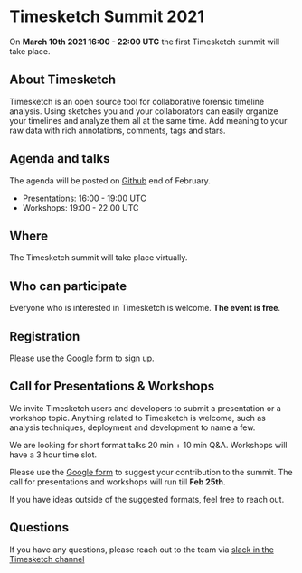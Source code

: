 # Timesketch Summit 2021

On **March 10th 2021 16:00 - 22:00 UTC** the first Timesketch summit will
take place.

## About Timesketch

Timesketch is an open source tool for collaborative forensic timeline analysis.
Using sketches you and your collaborators can easily organize your timelines and
analyze them all at the same time. Add meaning to your raw data with rich
annotations, comments, tags and stars.

## Agenda and talks

The agenda will be posted on
[Github](https://github.com/google/timesketch/tree/master/docs/events/2021_timesketch_summit.md)
end of February.

- Presentations: 16:00 - 19:00 UTC
- Workshops: 19:00 - 22:00 UTC

## Where

The Timesketch summit will take place virtually.

## Who can participate

Everyone who is interested in Timesketch is welcome. **The event is free**.

## Registration

Please use the [Google form](https://forms.gle/1D23n4SkoCPay1eDA) to sign up.

## Call for Presentations & Workshops

We invite Timesketch users and developers to submit a presentation or a workshop
topic. Anything related to Timesketch is welcome, such as analysis techniques,
deployment and development to name a few.

We are looking for short format talks 20 min + 10 min Q&A. Workshops will have
a 3 hour time slot.

Please use the [Google form](https://forms.gle/1D23n4SkoCPay1eDA) to suggest
your contribution to the summit. The call for presentations and workshops will
run till **Feb 25th**.

If you have ideas outside of the suggested formats, feel free to reach out.

## Questions

If you have any questions, please reach out to the team via 
[slack in the Timesketch channel](https://github.com/open-source-dfir/slack)
